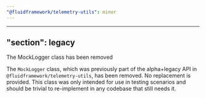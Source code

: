 ```yaml
---
"@fluidframework/telemetry-utils": minor
---
```

---
"section": legacy
---

The MockLogger class has been removed

The `MockLogger` class, which was previously part of the alpha+legacy API in `@fluidframework/telemetry-utils`, has
been removed.
No replacement is provided. This class was only intended for use in testing scenarios and should be trivial to
re-implement in any codebase that still needs it.
